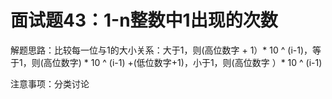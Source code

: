 # 面试题43：1-n整数中1出现的次数

解题思路：比较每一位与1的大小关系：大于1，则(高位数字 + 1）* 10 ^ (i-1)，等于1，则(高位数字) * 10 ^ (i-1) +(低位数字+1)，小于1，则(高位数字 ）* 10 ^ (i-1)

注意事项：分类讨论
